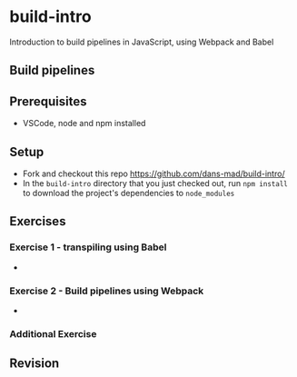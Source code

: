 # build-intro
Introduction to build pipelines in JavaScript, using Webpack and Babel

## Build pipelines

## Prerequisites
 * VSCode, node and npm installed

## Setup
 * Fork and checkout this repo https://github.com/dans-mad/build-intro/
 * In the `build-intro` directory that you just checked out, run `npm install` to download the project's dependencies to `node_modules` 
 
## Exercises
### Exercise 1 - transpiling using Babel
 * 

### Exercise 2 - Build pipelines using Webpack
 * 

### Additional Exercise

## Revision
